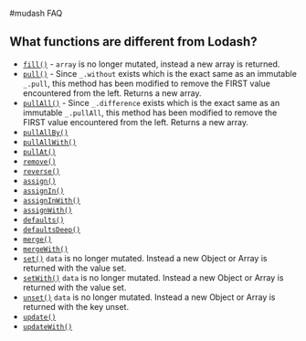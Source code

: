 #mudash FAQ

## What functions are different from Lodash?
* [`fill()`](https://lodash.com/docs/4.17.2#fill) - `array` is no longer mutated, instead a new array is returned.
* [`pull()`](https://lodash.com/docs/4.17.2#pull) - Since `_.without` exists which is the exact same as an immutable `_.pull`, this method has been modified to remove the FIRST value encountered from the left. Returns a new array.
* [`pullAll()`](https://lodash.com/docs/4.17.2#pullAll) - Since `_.difference` exists which is the exact same as an immutable `_.pullAll`, this method has been modified to remove the FIRST value encountered from the left. Returns a new array.
* [`pullAllBy()`](https://lodash.com/docs/4.17.2#pullAllBy)
* [`pullAllWith()`](https://lodash.com/docs/4.17.2#pullAllWith)
* [`pullAt()`](https://lodash.com/docs/4.17.2#pullAt)
* [`remove()`](https://lodash.com/docs/4.17.2#remove)
* [`reverse()`](https://lodash.com/docs/4.17.2#reverse)
* [`assign()`](https://lodash.com/docs/4.17.2#assign)
* [`assignIn()`](https://lodash.com/docs/4.17.2#assignIn)
* [`assignInWith()`](https://lodash.com/docs/4.17.2#assignInWith)
* [`assignWith()`](https://lodash.com/docs/4.17.2#assignWith)
* [`defaults()`](https://lodash.com/docs/4.17.2#defaults)
* [`defaultsDeep()`](https://lodash.com/docs/4.17.2#defaultsDeep)
* [`merge()`](https://lodash.com/docs/4.17.2#merge)
* [`mergeWith()`](https://lodash.com/docs/4.17.2#mergeWith)
* [`set()`](https://lodash.com/docs/4.17.2#set) `data` is no longer mutated. Instead a new Object or Array is returned with the value set.
* [`setWith()`](https://lodash.com/docs/4.17.2#setWith) `data` is no longer mutated. Instead a new Object or Array is returned with the value set.
* [`unset()`](https://lodash.com/docs/4.17.2#unset) `data` is no longer mutated. Instead a new Object or Array is returned with the key unset.
* [`update()`](https://lodash.com/docs/4.17.2#update)
* [`updateWith()`](https://lodash.com/docs/4.17.2#updateWith)
